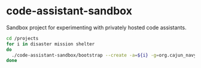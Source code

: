 # code-assistant-sandbox
Sandbox project for experimenting with privately hosted code assistants.

```bash
cd /projects
for i in disaster mission shelter
do
  ./code-assistant-sandbox/bootstrap --create -a=${i} -g=org.cajun_navy --base
done
```
